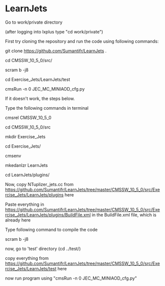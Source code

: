 # LearnJets
Go to work/private directory

(after logging into lxplus type "cd work/private")

First try cloning the repository and run the code using following commands:

git clone https://github.com/Sumantifr/LearnJets .

cd CMSSW_10_5_0/src/

scram b -j8

cd Exercise_Jets/LearnJets/test

cmsRun -n 0 JEC_MC_MINIAOD_cfg.py

If it doesn't work, the steps below.

Type the following commands in terminal

cmsrel CMSSW_10_5_0

cd CMSSW_10_5_0/src

mkdir Exercise_Jets

cd Exercise_Jets/

cmsenv

mkedanlzr LearnJets

cd LearnJets/plugins/

Now, copy NTuplizer_jets.cc from https://github.com/Sumantifr/LearnJets/tree/master/CMSSW_10_5_0/src/Exercise_Jets/LearnJets/plugins here

Paste everything in https://github.com/Sumantifr/LearnJets/tree/master/CMSSW_10_5_0/src/Exercise_Jets/LearnJets/plugins/BuildFile.xml  in the BuildFile.xml file, which is already here

Type following command to compile the code

scram b -j8

now, go to 'test' directory (cd ../test/)

copy everything from https://github.com/Sumantifr/LearnJets/tree/master/CMSSW_10_5_0/src/Exercise_Jets/LearnJets/test here

now run program using "cmsRun -n 0 JEC_MC_MINIAOD_cfg.py"
